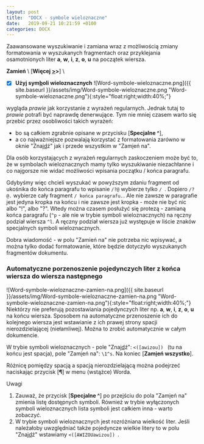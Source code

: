 ```yaml
---
layout: post
title:  "DOCX - symbole wieloznaczne"
date:   2019-09-21 10:21:59 +0100
categories: DOCX
---
```


Zaawansowane wyszukiwanie i zamiana wraz z możliwością zmiany formatowania w wyszukanych fragmentach oraz przyklejania osamotnionych liter **a**, **w**, **i**, **z**, **o**, **u**  na początek wiersza.

**Zamień** \ [**Więcej <u>></u>>**] \
* [x] **Użyj sym<u>b</u>oli wieloznacznych**   ![Word-symbole-wieloznaczne.png]({{ site.baseurl }}/assets/img/Word-symbole-wieloznaczne.png "Word-symbole-wieloznaczne.png"){:style="float:right;width:40%;"}

wygląda _prawie_ jak korzystanie z wyrażeń regularnych. Jednak tutaj to _prawie_ potrafi być naprawdę denerwujące. Tym nie mniej czasem warto się przebić przez osobliwości takich wyrażeń:

* bo są całkiem zgrabnie opisane w przycisku [**Specjalne ^**],
* a co najważniejsze pozwalają korzystać z formatowania zarówno w oknie "Znaj<u>d</u>ź" jak i przede wszystkim w "Zam<u>i</u>eń na".

Dla osób korzystających z wyrażeń regularnych zaskoczeniem może być to, że w symbolach wieloznacznych mamy tylko wyszukiwanie niezachłanne i co najgorsze nie widać możliwości wpisania początku / końca paragrafu.

Gdybyśmy więc chcieli wyszukać w powyższym zdaniu fragment od ukośnika do końca paragrafu to wpisanie `/?@` wybierze tylko `/ `. Dopiero `/?@.` wybierze cały fragment `/ końca paragrafu.`. Ale nie zawsze w paragrafie jest jedyna kropka na końcu i nie zawsze jest kropka - może nie być nic albo "!", albo "?". Wtedy można czasem posłużyć się protezą - zamianą końca paragrafu (`^p` - ale nie w trybie symboli wieloznacznych) na ręczny podział wiersza `^l`. A ręczny podział wiersza już występuje w liście znaków specjalnych symboli wieloznacznych.

Dobra wiadomość - w polu "Zamień na" nie potrzeba nic wpisywać, a można tylko dodać formatowanie, które będzie dotyczyło wyszukanych fragmentów dokumentu.

### Automatyczne porzenoszenie pojedynczych liter z końca wiersza do wiersza następnego

![Word-symbole-wieloznaczne-zamien-na.png]({{ site.baseurl }}/assets/img/Word-symbole-wieloznaczne-zamien-na.png "Word-symbole-wieloznaczne-zamien-na.png"){:style="float:right;width:40%;"}
Niektórzy nie preferują pozostawiania pojedynczych liter np. **a**, **w**, **i**, **z**, **o**, **u** na końcu wiersza. Sposobem na automatyczne przenoszenie ich do kolejnego wiersza jest wstawianie z ich prawej strony spacji nierozdzielającej (niełamliwej). Można to zrobić automatycznie w całym dokumencie.

W trybie symboli wieloznacznych - pole "Znaj<u>d</u>ź": `<([awizou]) `  (tu na końcu jest spacja), pole "Zam<u>i</u>eń na": `\1^s`. Na koniec [**Zam<u>i</u>eń wszystko**].

Różnicę pomiędzy spacją a spacją nierozdzielającą można podejrzeć naciskając przycisk [**¶**] w menu (wstążce) Worda.

Uwagi
1. Zauważ, że przycisk [**Specjalne ^**] po przejściu do pola "Zam<u>i</u>eń na" zmienia listę dostępnych symboli. Również w trybie wyłączonych symboli wieloznacznych lista symboli jest całkiem inna - warto zobaczyć.
2. W trybie symboli wieloznacznych jest rozróżniana wielkość liter. Jeśli należałoby uwzględniać także pojedyncze wielkie litery to w polu "Znaj<u>d</u>ź" wstawiamy `<([AWIZOUawizou]) `. 
